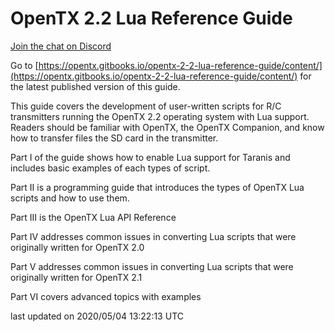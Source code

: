 # OpenTX 2.2 Lua Reference Guide

[Join the chat on Discord](https://discord.gg/CZCwVx2)

Go to [https://opentx.gitbooks.io/opentx-2-2-lua-reference-guide/content/](https://opentx.gitbooks.io/opentx-2-2-lua-reference-guide/content/) for the latest published version of this guide.

This guide covers the development of user-written scripts for R/C transmitters running the OpenTX 2.2 operating system with Lua support. Readers should be familiar with OpenTX, the OpenTX Companion, and know how to transfer files the SD card in the transmitter.

Part I of the guide shows how to enable Lua support for Taranis and includes basic examples of each types of script.

Part II is a programming guide that introduces the types of OpenTX Lua scripts and how to use them.

Part III is the OpenTX Lua API Reference

Part IV addresses common issues in converting Lua scripts that were originally written for OpenTX 2.0

Part V addresses common issues in converting Lua scripts that were originally written for OpenTX 2.1

Part VI covers advanced topics with examples

last updated on 2020/05/04 13:22:13 UTC


